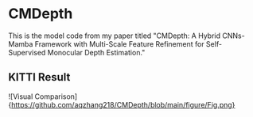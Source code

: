 # CMDepth
This is the model code from my paper titled "CMDepth: A Hybrid CNNs-Mamba Framework with Multi-Scale Feature Refinement for Self-Supervised Monocular Depth Estimation."

## KITTI Result
![Visual Comparison]{https://github.com/aqzhang218/CMDepth/blob/main/figure/Fig.png}

